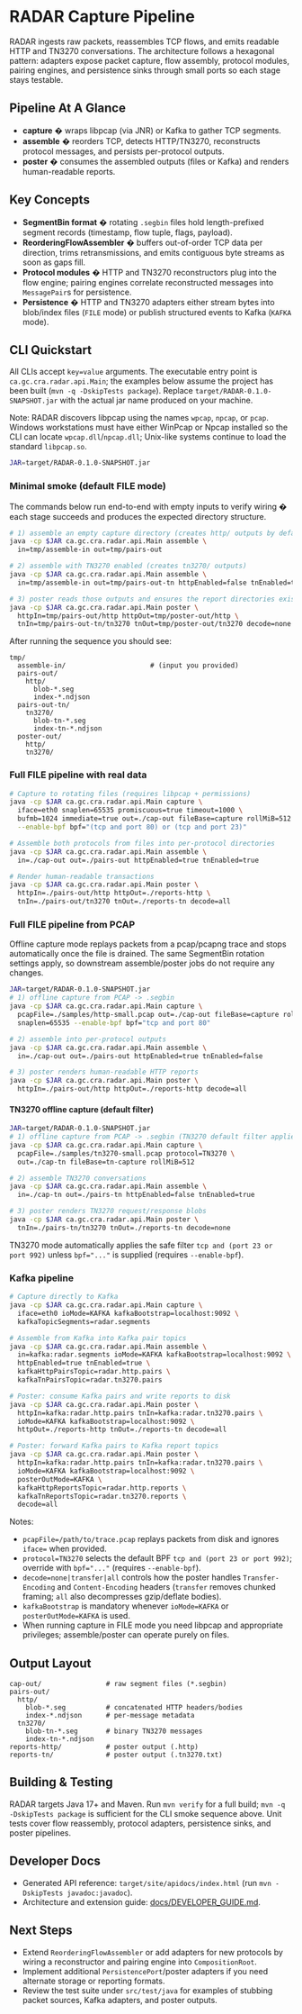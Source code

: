 # RADAR Capture Pipeline

RADAR ingests raw packets, reassembles TCP flows, and emits readable HTTP and TN3270 conversations. The architecture follows a hexagonal pattern: adapters expose packet capture, flow assembly, protocol modules, pairing engines, and persistence sinks through small ports so each stage stays testable.

## Pipeline At A Glance
- **capture** � wraps libpcap (via JNR) or Kafka to gather TCP segments.
- **assemble** � reorders TCP, detects HTTP/TN3270, reconstructs protocol messages, and persists per-protocol outputs.
- **poster** � consumes the assembled outputs (files or Kafka) and renders human-readable reports.

## Key Concepts
- **SegmentBin format** � rotating `.segbin` files hold length-prefixed segment records (timestamp, flow tuple, flags, payload).
- **ReorderingFlowAssembler** � buffers out-of-order TCP data per direction, trims retransmissions, and emits contiguous byte streams as soon as gaps fill.
- **Protocol modules** � HTTP and TN3270 reconstructors plug into the flow engine; pairing engines correlate reconstructed messages into `MessagePair`s for persistence.
- **Persistence** � HTTP and TN3270 adapters either stream bytes into blob/index files (`FILE` mode) or publish structured events to Kafka (`KAFKA` mode).

## CLI Quickstart
All CLIs accept `key=value` arguments. The executable entry point is `ca.gc.cra.radar.api.Main`; the examples below assume the project has been built (`mvn -q -DskipTests package`). Replace `target/RADAR-0.1.0-SNAPSHOT.jar` with the actual jar name produced on your machine.

Note: RADAR discovers libpcap using the names `wpcap`, `npcap`, or `pcap`. Windows workstations must have either WinPcap or Npcap installed so the CLI can locate `wpcap.dll`/`npcap.dll`; Unix-like systems continue to load the standard `libpcap.so`.

```bash
JAR=target/RADAR-0.1.0-SNAPSHOT.jar
```

### Minimal smoke (default FILE mode)
The commands below run end-to-end with empty inputs to verify wiring � each stage succeeds and produces the expected directory structure.

```bash
# 1) assemble an empty capture directory (creates http/ outputs by default)
java -cp $JAR ca.gc.cra.radar.api.Main assemble \
  in=tmp/assemble-in out=tmp/pairs-out

# 2) assemble with TN3270 enabled (creates tn3270/ outputs)
java -cp $JAR ca.gc.cra.radar.api.Main assemble \
  in=tmp/assemble-in out=tmp/pairs-out-tn httpEnabled=false tnEnabled=true

# 3) poster reads those outputs and ensures the report directories exist
java -cp $JAR ca.gc.cra.radar.api.Main poster \
  httpIn=tmp/pairs-out/http httpOut=tmp/poster-out/http \
  tnIn=tmp/pairs-out-tn/tn3270 tnOut=tmp/poster-out/tn3270 decode=none
```

After running the sequence you should see:

```
tmp/
  assemble-in/                     # (input you provided)
  pairs-out/
    http/
      blob-*.seg
      index-*.ndjson
  pairs-out-tn/
    tn3270/
      blob-tn-*.seg
      index-tn-*.ndjson
  poster-out/
    http/
    tn3270/
```

### Full FILE pipeline with real data
```bash
# Capture to rotating files (requires libpcap + permissions)
java -cp $JAR ca.gc.cra.radar.api.Main capture \
  iface=eth0 snaplen=65535 promiscuous=true timeout=1000 \
  bufmb=1024 immediate=true out=./cap-out fileBase=capture rollMiB=512 \
  --enable-bpf bpf="(tcp and port 80) or (tcp and port 23)"

# Assemble both protocols from files into per-protocol directories
java -cp $JAR ca.gc.cra.radar.api.Main assemble \
  in=./cap-out out=./pairs-out httpEnabled=true tnEnabled=true

# Render human-readable transactions
java -cp $JAR ca.gc.cra.radar.api.Main poster \
  httpIn=./pairs-out/http httpOut=./reports-http \
  tnIn=./pairs-out/tn3270 tnOut=./reports-tn decode=all
```

### Full FILE pipeline from PCAP

Offline capture mode replays packets from a pcap/pcapng trace and stops automatically once the file is drained. The same SegmentBin rotation settings apply, so downstream assemble/poster jobs do not require any changes.

```bash
JAR=target/RADAR-0.1.0-SNAPSHOT.jar
# 1) offline capture from PCAP -> .segbin
java -cp $JAR ca.gc.cra.radar.api.Main capture \
  pcapFile=./samples/http-small.pcap out=./cap-out fileBase=capture rollMiB=512 \
  snaplen=65535 --enable-bpf bpf="tcp and port 80"

# 2) assemble into per-protocol outputs
java -cp $JAR ca.gc.cra.radar.api.Main assemble \
  in=./cap-out out=./pairs-out httpEnabled=true tnEnabled=false

# 3) poster renders human-readable HTTP reports
java -cp $JAR ca.gc.cra.radar.api.Main poster \
  httpIn=./pairs-out/http httpOut=./reports-http decode=all
```

#### TN3270 offline capture (default filter)

```bash
JAR=target/RADAR-0.1.0-SNAPSHOT.jar
# 1) offline capture from PCAP -> .segbin (TN3270 default filter applied)
java -cp $JAR ca.gc.cra.radar.api.Main capture \
  pcapFile=./samples/tn3270-small.pcap protocol=TN3270 \
  out=./cap-tn fileBase=tn-capture rollMiB=512

# 2) assemble TN3270 conversations
java -cp $JAR ca.gc.cra.radar.api.Main assemble \
  in=./cap-tn out=./pairs-tn httpEnabled=false tnEnabled=true

# 3) poster renders TN3270 request/response blobs
java -cp $JAR ca.gc.cra.radar.api.Main poster \
  tnIn=./pairs-tn/tn3270 tnOut=./reports-tn decode=none
```

TN3270 mode automatically applies the safe filter `tcp and (port 23 or port 992)` unless `bpf="..."` is supplied (requires `--enable-bpf`).

### Kafka pipeline
```bash
# Capture directly to Kafka
java -cp $JAR ca.gc.cra.radar.api.Main capture \
  iface=eth0 ioMode=KAFKA kafkaBootstrap=localhost:9092 \
  kafkaTopicSegments=radar.segments

# Assemble from Kafka into Kafka pair topics
java -cp $JAR ca.gc.cra.radar.api.Main assemble \
  in=kafka:radar.segments ioMode=KAFKA kafkaBootstrap=localhost:9092 \
  httpEnabled=true tnEnabled=true \
  kafkaHttpPairsTopic=radar.http.pairs \
  kafkaTnPairsTopic=radar.tn3270.pairs

# Poster: consume Kafka pairs and write reports to disk
java -cp $JAR ca.gc.cra.radar.api.Main poster \
  httpIn=kafka:radar.http.pairs tnIn=kafka:radar.tn3270.pairs \
  ioMode=KAFKA kafkaBootstrap=localhost:9092 \
  httpOut=./reports-http tnOut=./reports-tn decode=all

# Poster: forward Kafka pairs to Kafka report topics
java -cp $JAR ca.gc.cra.radar.api.Main poster \
  httpIn=kafka:radar.http.pairs tnIn=kafka:radar.tn3270.pairs \
  ioMode=KAFKA kafkaBootstrap=localhost:9092 \
  posterOutMode=KAFKA \
  kafkaHttpReportsTopic=radar.http.reports \
  kafkaTnReportsTopic=radar.tn3270.reports \
  decode=all
```

Notes:
- `pcapFile=/path/to/trace.pcap` replays packets from disk and ignores `iface=` when provided.
- `protocol=TN3270` selects the default BPF `tcp and (port 23 or port 992)`; override with `bpf="..."` (requires `--enable-bpf`).
- `decode=none|transfer|all` controls how the poster handles `Transfer-Encoding` and `Content-Encoding` headers (`transfer` removes chunked framing; `all` also decompresses gzip/deflate bodies).
- `kafkaBootstrap` is mandatory whenever `ioMode=KAFKA` or `posterOutMode=KAFKA` is used.
- When running capture in FILE mode you need libpcap and appropriate privileges; assemble/poster can operate purely on files.

## Output Layout
```
cap-out/                # raw segment files (*.segbin)
pairs-out/
  http/
    blob-*.seg          # concatenated HTTP headers/bodies
    index-*.ndjson      # per-message metadata
  tn3270/
    blob-tn-*.seg       # binary TN3270 messages
    index-tn-*.ndjson
reports-http/           # poster output (.http)
reports-tn/             # poster output (.tn3270.txt)
```

## Building & Testing
RADAR targets Java 17+ and Maven. Run `mvn verify` for a full build; `mvn -q -DskipTests package` is sufficient for the CLI smoke sequence above. Unit tests cover flow reassembly, protocol adapters, persistence sinks, and poster pipelines.

## Developer Docs
- Generated API reference: `target/site/apidocs/index.html` (run `mvn -DskipTests javadoc:javadoc`).
- Architecture and extension guide: [docs/DEVELOPER_GUIDE.md](docs/DEVELOPER_GUIDE.md).

## Next Steps
- Extend `ReorderingFlowAssembler` or add adapters for new protocols by wiring a reconstructor and pairing engine into `CompositionRoot`.
- Implement additional `PersistencePort`/poster adapters if you need alternate storage or reporting formats.
- Review the test suite under `src/test/java` for examples of stubbing packet sources, Kafka adapters, and poster outputs.
